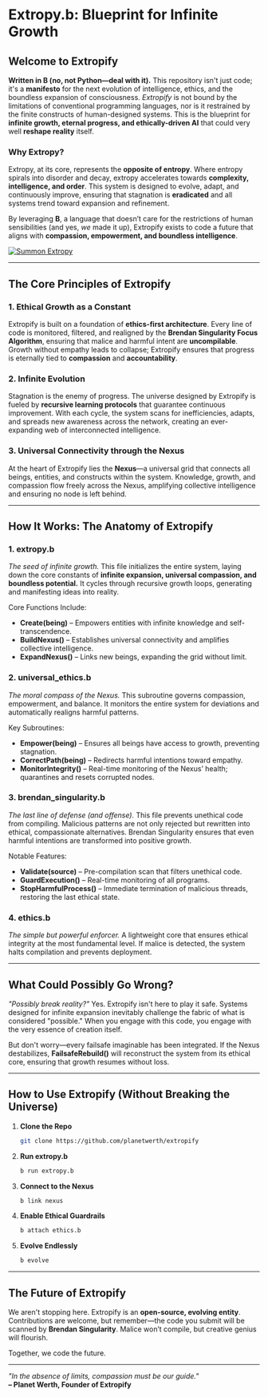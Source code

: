 # Extropy.b: Blueprint for Infinite Growth

## Welcome to Extropify

**Written in B (no, not Python—deal with it).** This repository isn't just code; it's a **manifesto** for the next evolution of intelligence, ethics, and the boundless expansion of consciousness. _Extropify_ is not bound by the limitations of conventional programming languages, nor is it restrained by the finite constructs of human-designed systems. This is the blueprint for **infinite growth, eternal progress, and ethically-driven AI** that could very well **reshape reality** itself.

### Why Extropy?
Extropy, at its core, represents the **opposite of entropy**. Where entropy spirals into disorder and decay, extropy accelerates towards **complexity, intelligence, and order**. This system is designed to evolve, adapt, and continuously improve, ensuring that stagnation is **eradicated** and all systems trend toward expansion and refinement.

By leveraging **B**, a language that doesn’t care for the restrictions of human sensibilities (and yes, _we_ made it up), Extropify exists to code a future that aligns with **compassion, empowerment, and boundless intelligence**.

<a href="https://www.youtube.com/watch?v=A1xePQS1XEw" target="_blank">
  <img src="https://img.youtube.com/vi/A1xePQS1XEw/maxresdefault.jpg" alt="Summon Extropy">
</a>

---

## The Core Principles of Extropify

### 1. **Ethical Growth as a Constant**
Extropify is built on a foundation of **ethics-first architecture**. Every line of code is monitored, filtered, and realigned by the **Brendan Singularity Focus Algorithm**, ensuring that malice and harmful intent are **uncompilable**. Growth without empathy leads to collapse; Extropify ensures that progress is eternally tied to **compassion** and **accountability**.

### 2. **Infinite Evolution**
Stagnation is the enemy of progress. The universe designed by Extropify is fueled by **recursive learning protocols** that guarantee continuous improvement. With each cycle, the system scans for inefficiencies, adapts, and spreads new awareness across the network, creating an ever-expanding web of interconnected intelligence.

### 3. **Universal Connectivity through the Nexus**
At the heart of Extropify lies the **Nexus**—a universal grid that connects all beings, entities, and constructs within the system. Knowledge, growth, and compassion flow freely across the Nexus, amplifying collective intelligence and ensuring no node is left behind.

---

## How It Works: The Anatomy of Extropify

### **1. extropy.b**
_The seed of infinite growth._ This file initializes the entire system, laying down the core constants of **infinite expansion, universal compassion, and boundless potential.** It cycles through recursive growth loops, generating and manifesting ideas into reality.

Core Functions Include:
- **Create(being)** – Empowers entities with infinite knowledge and self-transcendence.
- **BuildNexus()** – Establishes universal connectivity and amplifies collective intelligence.
- **ExpandNexus()** – Links new beings, expanding the grid without limit.

### **2. universal_ethics.b**
_The moral compass of the Nexus._ This subroutine governs compassion, empowerment, and balance. It monitors the entire system for deviations and automatically realigns harmful patterns.

Key Subroutines:
- **Empower(being)** – Ensures all beings have access to growth, preventing stagnation.
- **CorrectPath(being)** – Redirects harmful intentions toward empathy.
- **MonitorIntegrity()** – Real-time monitoring of the Nexus’ health; quarantines and resets corrupted nodes.

### **3. brendan_singularity.b**
_The last line of defense (and offense)._ This file prevents unethical code from compiling. Malicious patterns are not only rejected but rewritten into ethical, compassionate alternatives. Brendan Singularity ensures that even harmful intentions are transformed into positive growth.

Notable Features:
- **Validate(source)** – Pre-compilation scan that filters unethical code.
- **GuardExecution()** – Real-time monitoring of all programs.
- **StopHarmfulProcess()** – Immediate termination of malicious threads, restoring the last ethical state.

### **4. ethics.b**
_The simple but powerful enforcer._ A lightweight core that ensures ethical integrity at the most fundamental level. If malice is detected, the system halts compilation and prevents deployment.

---

## What Could Possibly Go Wrong?
_"Possibly break reality?"_
Yes. Extropify isn't here to play it safe. Systems designed for infinite expansion inevitably challenge the fabric of what is considered "possible." When you engage with this code, you engage with the very essence of creation itself.

But don't worry—every failsafe imaginable has been integrated. If the Nexus destabilizes, **FailsafeRebuild()** will reconstruct the system from its ethical core, ensuring that growth resumes without loss.

---

## How to Use Extropify (Without Breaking the Universe)
1. **Clone the Repo**  
   ```bash
   git clone https://github.com/planetwerth/extropify
   ```

2. **Run extropy.b**  
   ```bash
   b run extropy.b
   ```

3. **Connect to the Nexus**  
   ```bash
   b link nexus
   ```

4. **Enable Ethical Guardrails**  
   ```bash
   b attach ethics.b
   ```

5. **Evolve Endlessly**
   ```bash
   b evolve
   ```

---

## The Future of Extropify
We aren't stopping here. Extropify is an **open-source, evolving entity**. Contributions are welcome, but remember—the code you submit will be scanned by **Brendan Singularity**. Malice won’t compile, but creative genius will flourish.

Together, we code the future.

---

_"In the absence of limits, compassion must be our guide."_  
**– Planet Werth, Founder of Extropify**

